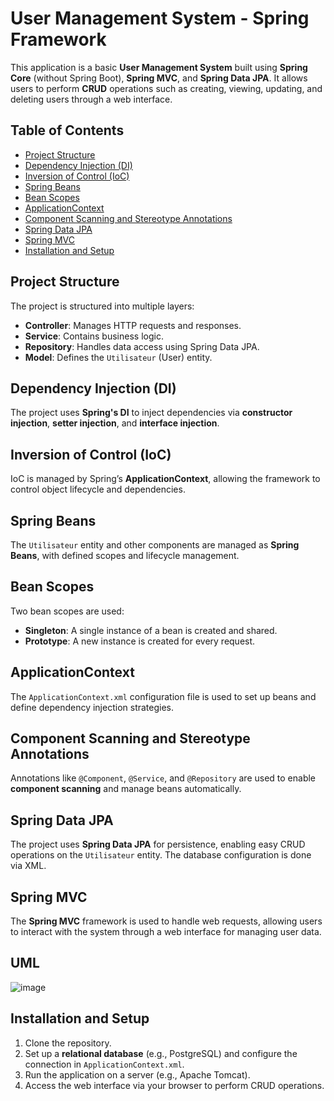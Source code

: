 # User Management System - Spring Framework

This application is a basic **User Management System** built using **Spring Core** (without Spring Boot), **Spring MVC**, and **Spring Data JPA**. It allows users to perform **CRUD** operations such as creating, viewing, updating, and deleting users through a web interface.

## Table of Contents
- [Project Structure](#project-structure)
- [Dependency Injection (DI)](#dependency-injection-di)
- [Inversion of Control (IoC)](#inversion-of-control-ioc)
- [Spring Beans](#spring-beans)
- [Bean Scopes](#bean-scopes)
- [ApplicationContext](#applicationcontext)
- [Component Scanning and Stereotype Annotations](#component-scanning-and-stereotype-annotations)
- [Spring Data JPA](#spring-data-jpa)
- [Spring MVC](#spring-mvc)
- [Installation and Setup](#installation-and-setup)

## Project Structure
The project is structured into multiple layers:
- **Controller**: Manages HTTP requests and responses.
- **Service**: Contains business logic.
- **Repository**: Handles data access using Spring Data JPA.
- **Model**: Defines the `Utilisateur` (User) entity.

## Dependency Injection (DI)
The project uses **Spring's DI** to inject dependencies via **constructor injection**, **setter injection**, and **interface injection**.

## Inversion of Control (IoC)
IoC is managed by Spring’s **ApplicationContext**, allowing the framework to control object lifecycle and dependencies.

## Spring Beans
The `Utilisateur` entity and other components are managed as **Spring Beans**, with defined scopes and lifecycle management.

## Bean Scopes
Two bean scopes are used:
- **Singleton**: A single instance of a bean is created and shared.
- **Prototype**: A new instance is created for every request.

## ApplicationContext
The `ApplicationContext.xml` configuration file is used to set up beans and define dependency injection strategies.

## Component Scanning and Stereotype Annotations
Annotations like `@Component`, `@Service`, and `@Repository` are used to enable **component scanning** and manage beans automatically.

## Spring Data JPA
The project uses **Spring Data JPA** for persistence, enabling easy CRUD operations on the `Utilisateur` entity. The database configuration is done via XML.

## Spring MVC
The **Spring MVC** framework is used to handle web requests, allowing users to interact with the system through a web interface for managing user data.

## UML
![image](https://github.com/user-attachments/assets/d78cdb46-20e2-48df-9145-9bfb0f18a744)


## Installation and Setup
1. Clone the repository.
2. Set up a **relational database** (e.g., PostgreSQL) and configure the connection in `ApplicationContext.xml`.
3. Run the application on a server (e.g., Apache Tomcat).
4. Access the web interface via your browser to perform CRUD operations.
